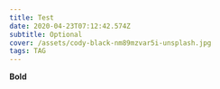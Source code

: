 ```yaml
---
title: Test
date: 2020-04-23T07:12:42.574Z
subtitle: Optional
cover: /assets/cody-black-nm89mzvar5i-unsplash.jpg
tags: TAG
---
```

**Bold**